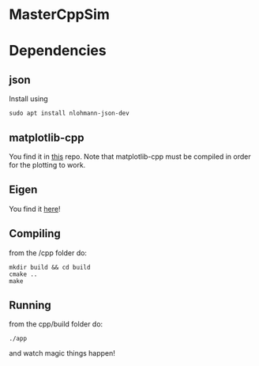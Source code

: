 # MasterCppSim

# Dependencies
## json
Install using
```
sudo apt install nlohmann-json-dev
```
## matplotlib-cpp
You find it in [this](https://github.com/lava/matplotlib-cpp) repo.
Note that matplotlib-cpp must be compiled in order for the plotting to work.

## Eigen
You find it [here](https://eigen.tuxfamily.org/index.php?title=Main_Page)!

## Compiling
from the /cpp folder do:

```
mkdir build && cd build
cmake ..
make
```


## Running
from the cpp/build folder do:

```
./app
```

and watch magic things happen!
